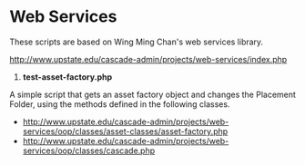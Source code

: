 # Web Services #

 These scripts are based on Wing Ming Chan's web services library.
 
 http://www.upstate.edu/cascade-admin/projects/web-services/index.php


1. **test-asset-factory.php**

  A simple script that gets an asset factory object and changes the Placement Folder, using the methods defined in the following classes.

  * http://www.upstate.edu/cascade-admin/projects/web-services/oop/classes/asset-classes/asset-factory.php
  * http://www.upstate.edu/cascade-admin/projects/web-services/oop/classes/cascade.php